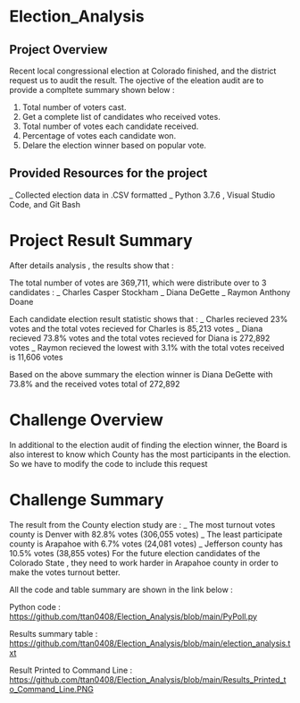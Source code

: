 # Election_Analysis

## Project Overview
Recent local congressional election at Colorado finished, and the district request us to audit the result. The ojective of the eleation audit are to provide a compltete summary shown below : 

1. Total number of voters cast.
2. Get a complete list of candidates who received votes.
3. Total number of votes each candidate received.
4. Percentage of votes each candidate won.
5. Delare the election winner based on popular vote.

## Provided Resources for the project
_ Collected election data in .CSV formatted 
_ Python 3.7.6 , Visual Studio Code, and Git Bash

# Project Result Summary

After details analysis , the results show that :

The total number of votes are 369,711, which were distribute over to 3 candidates :
    _ Charles Casper Stockham
    _ Diana DeGette
    _ Raymon Anthony Doane
    
Each candidate election result statistic shows that : 
    _ Charles recieved 23% votes and the total votes recieved for Charles is 85,213 votes
    _ Diana recieved 73.8% votes and the total votes recieved for Diana is 272,892 votes
    _ Raymon recieved the lowest with 3.1% with the total votes received is 11,606 votes

Based on the above summary the election winner is Diana DeGette with 73.8% and the received votes total of 272,892

# Challenge Overview 
In additional to the election audit of finding the election winner, the Board is also interest to know which County has the most participants in the election. So we have to modify the code to include this request

# Challenge Summary 
The result from the County election study are :
   _ The most turnout votes county is Denver with 82.8% votes (306,055 votes)
   _ The least participate county is Arapahoe with 6.7% votes (24,081 votes)
   _ Jefferson county has 10.5% votes (38,855 votes) 
For the future election candidates of the Colorado State , they need to work harder in Arapahoe county in order to make the votes turnout better.

All the code and table summary are shown in the link below :

Python code :
https://github.com/ttan0408/Election_Analysis/blob/main/PyPoll.py

Results summary table :
https://github.com/ttan0408/Election_Analysis/blob/main/election_analysis.txt

Result Printed to Command Line :
https://github.com/ttan0408/Election_Analysis/blob/main/Results_Printed_to_Command_Line.PNG








